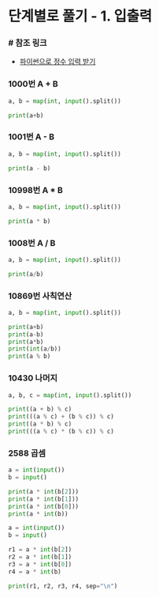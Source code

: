 # **단계별로 풀기 - 1. 입출력**

### **# 참조 링크**

- [파이썬으로 정수 입력 받기](https://tekiter.tistory.com/3)

### **1000번 A + B**
```py
a, b = map(int, input().split())

print(a+b)
```

### **1001번 A - B**
```py
a, b = map(int, input().split())

print(a - b)
```

### **10998번 A * B**
```py
a, b = map(int, input().split())

print(a * b)
```

### **1008번 A / B**
```py
a, b = map(int, input().split())

print(a/b)
```

### **10869번 사칙연산**

```py
a, b = map(int, input().split())

print(a+b)
print(a-b)
print(a*b)
print(int(a/b))
print(a % b)
```

### **10430 나머지**

```py
a, b, c = map(int, input().split())

print((a + b) % c)
print(((a % c) + (b % c)) % c)
print((a * b) % c)
print(((a % c) * (b % c)) % c)
```

### **2588 곱셈**

```py
a = int(input())
b = input()

print(a * int(b[2]))
print(a * int(b[1]))
print(a * int(b[0]))
print(a * int(b))
```

```py
a = int(input())
b = input()

r1 = a * int(b[2])
r2 = a * int(b[1])
r3 = a * int(b[0])
r4 = a * int(b)

print(r1, r2, r3, r4, sep="\n")
```

